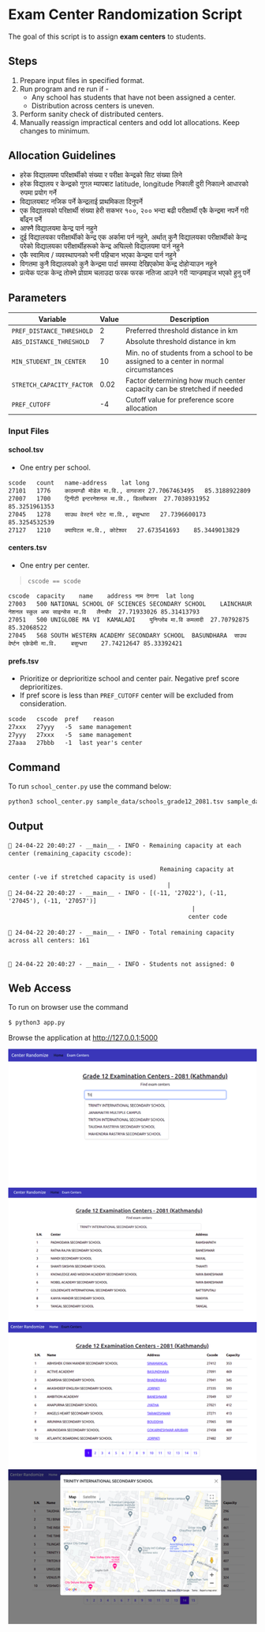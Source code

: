 # Exam Center Randomization Script
The goal of this script is to assign __exam centers__ to students.

## Steps
1. Prepare input files in specified format.
2. Run program and re run if - 
   * Any school has students that have not been assigned a center.
   * Distribution across centers is uneven.
3. Perform sanity check of distributed centers.
4. Manually reassign impractical centers and odd lot allocations. Keep changes to minimum. 

## Allocation Guidelines

- हरेक विद्यालयमा परिक्षार्थीको संख्या र परीक्षा केन्द्रको सिट संख्या लिने
- हरेक विद्यालय र केन्द्रको गुगल म्यापबाट latitude, longitude निकाली दुरी निकाल्ने आधारको रुपमा प्रयोग गर्ने
- विद्यालयबाट नजिक पर्ने केन्द्रलाई प्राथमिकता दिनुपर्ने
- एक विद्यालयको परिक्षार्थी संख्या हेरी सकभर १००, २०० भन्दा बढी परीक्षार्थी एकै केन्द्रमा नपर्ने गरी बाँढ्न पर्ने
- आफ्नै विद्यालयमा केन्द्र पार्न नहुने
- दुई विद्यालयका परीक्षार्थीको केन्द्र एक अर्कामा पर्न नहुने, अर्थात् कुनै विद्यालयका परीक्षार्थीको केन्द्र परेको विद्यालयका परीक्षार्थीहरूको केन्द्र अघिल्लो विद्यालयमा पार्न नहुने
- एकै स्वामित्व / व्यवस्थापनको भनी पहिचान भएका केन्द्रमा पार्न नहुने
- विगतमा कुनै विद्यालयको कुनै केन्द्रमा पार्दा समस्या देखिएकोमा केन्द्र दोहोऱ्याउन नहुने
- प्रत्येक पटक केन्द्र तोक्ने प्रोग्राम चलाउदा फरक फरक नतिजा आउने गरी ऱ्यान्डमाइज भएको हुनु पर्ने

## Parameters 

| Variable                 | Value | Description                                 |
|--------------------------|-------|---------------------------------------------|
| `PREF_DISTANCE_THRESHOLD`  | 2     | Preferred threshold distance in km          |
| `ABS_DISTANCE_THRESHOLD`   | 7     | Absolute threshold distance in km           |
| `MIN_STUDENT_IN_CENTER`    | 10    | Min. no of students from a school to be assigned to a center in normal circumstances |
| `STRETCH_CAPACITY_FACTOR`  | 0.02  | Factor determining how much center capacity can be stretched if needed |
| `PREF_CUTOFF`              | -4    | Cutoff value for preference score allocation          |

### Input Files

#### school.tsv
- One entry per school.

```tsv
scode	count	name-address	lat	long
27101	1776	काठमाण्डौ मोडेल मा.वि., वागवजार	27.7067463495	85.3188922809
27007	1700	ट्रिनीटी इन्टरनेशनल मा.वि., डिल्लीबजार	27.7038931952	85.3251961353
27045	1278	साउथ वेस्टर्न स्टेट मा.वि., बसुन्धारा	27.7396600173	85.3254532539
27127	1210	क्यापिटल मा.वि., कोटेश्वर	27.673541693	85.3449013829
```

#### centers.tsv
- One entry per center.
>`cscode == scode`

```tsv
cscode	capacity	name	address	नाम	ठेगाना	lat	long
27003	500	NATIONAL SCHOOL OF SCIENCES SECONDARY SCHOOL	LAINCHAUR	नेशनल स्कुल अफ साइन्सेस मा.वि	लैनचौर	27.71933026	85.31413793
27051	500	UNIGLOBE MA VI	KAMALADI	युनिग्लोब मा.वि	कमलादी	27.70792875	85.32068522
27045	568	SOUTH WESTERN ACADEMY SECONDARY SCHOOL	BASUNDHARA	साउथ वेर्ष्टन एकेडेमी मा.वि.	बसुन्धरा	27.74212647	85.33392421
```

#### prefs.tsv
- Prioritize or deprioritize school and center pair. Negative pref score deprioritizes.
- If pref score is less than `PREF_CUTOFF` center will be excluded from consideration.

```tsv
scode	cscode	pref	reason
27xxx	27yyy	-5	same management
27yyy	27xxx	-5	same management
27aaa	27bbb	-1	last year's center
```

## Command

To run `school_center.py` use the command below:

```bash
python3 school_center.py sample_data/schools_grade12_2081.tsv sample_data/centers_grade12_2081.tsv sample_data/prefs.tsv
```

## Output

```
🚀 24-04-22 20:40:27 - __main__ - INFO - Remaining capacity at each center (remaining_capacity cscode): 

                                           Remaining capacity at center (-ve if stretched capacity is used)
                                             |
🚀 24-04-22 20:40:27 - __main__ - INFO - [(-11, '27022'), (-11, '27045'), (-11, '27057')] 
                                                    |
                                                   center code

🚀 24-04-22 20:40:27 - __main__ - INFO - Total remaining capacity across all centers: 161 


🚀 24-04-22 20:40:27 - __main__ - INFO - Students not assigned: 0
```

## Web Access
To run on browser use the command

```bash
$ python3 app.py   
```
 Browse the application at http://127.0.0.1:5000

![Search college's exam centers](https://github.com/rajeshtandukar/center-randomize-list/blob/main/images/search-college.png?raw=true)
![Search college's exam centers list](https://github.com/rajeshtandukar/center-randomize-list/blob/main/images/college-centers.png?raw=true)
![Exam centers list](https://github.com/rajeshtandukar/center-randomize-list/blob/main/images/exam-centers.png?raw=true)
![Exam centers list Googl Map](https://github.com/rajeshtandukar/center-randomize-list/blob/main/images/center-map.png?raw=true)
